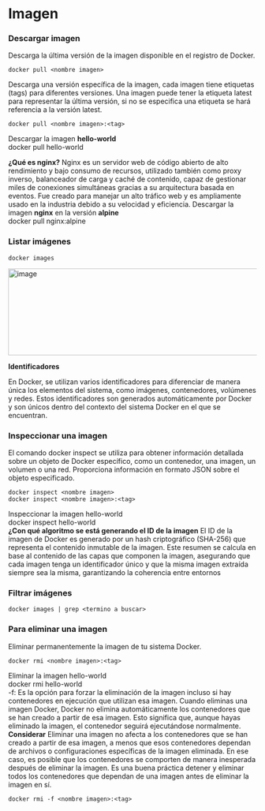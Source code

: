 # Imagen
### Descargar imagen
Descarga la última versión de la imagen disponible en el registro de Docker.

```
docker pull <nombre imagen> 
```

Descarga una versión específica de la imagen, cada imagen tiene etiquetas (tags) para diferentes versiones.
Una imagen puede tener la etiqueta latest para representar la última versión, si no se especifica una etiqueta se hará referencia a la versión latest.

```
docker pull <nombre imagen>:<tag>
```

Descargar la imagen **hello-world**
<br>docker pull hello-world<br>

**¿Qué es nginx?**
Nginx es un servidor web de código abierto de alto rendimiento y bajo consumo de recursos, utilizado también como proxy inverso, balanceador de carga y caché de contenido, capaz de gestionar miles de conexiones simultáneas gracias a su arquitectura basada en eventos. Fue creado para manejar un alto tráfico web y es ampliamente usado en la industria debido a su velocidad y eficiencia.
Descargar la imagen  **nginx** en la versión **alpine**
<br>docker pull nginx:alpine<br>
### Listar imágenes

```
docker images
```

<img width="904" height="176" alt="image" src="https://github.com/user-attachments/assets/85ed6c75-6c2f-4fb9-8a15-ed22ddc6fda2" />

**Identificadores**

En Docker, se utilizan varios identificadores para diferenciar de manera única los elementos del sistema, como imágenes, contenedores, volúmenes y redes. Estos identificadores son generados automáticamente por Docker y son únicos dentro del contexto del sistema Docker en el que se encuentran. 

### Inspeccionar una imagen
El comando docker inspect se utiliza para obtener información detallada sobre un objeto de Docker específico, como un contenedor, una imagen, un volumen o una red.  Proporciona información en formato JSON sobre el objeto especificado.

```
docker inspect <nombre imagen>
docker inspect <nombre imagen>:<tag>
```

Inspeccionar la imagen hello-world 
<br>docker inspect hello-world<br>
**¿Con qué algoritmo se está generando el ID de la imagen**
El ID de la imagen de Docker es generado por un hash criptográfico (SHA-256) que representa el contenido inmutable de la imagen. Este resumen se calcula en base al contenido de las capas que componen la imagen, asegurando que cada imagen tenga un identificador único y que la misma imagen extraída siempre sea la misma, garantizando la coherencia entre entornos

### Filtrar imágenes

```
docker images | grep <termino a buscar>

```

### Para eliminar una imagen
Eliminar permanentemente la imagen de tu sistema Docker.

```
docker rmi <nombre imagen>:<tag>
```

Eliminar la imagen hello-world 
<br>docker rmi hello-world<br>
-f: Es la opción para forzar la eliminación de la imagen incluso si hay contenedores en ejecución que utilizan esa imagen.
Cuando eliminas una imagen Docker, Docker no elimina automáticamente los contenedores que se han creado a partir de esa imagen. Esto significa que, aunque hayas eliminado la imagen, el contenedor seguirá ejecutándose normalmente.  
**Considerar**
Eliminar una imagen no afecta a los contenedores que se han creado a partir de esa imagen, a menos que esos contenedores dependan de archivos o configuraciones específicas de la imagen eliminada. En ese caso, es posible que los contenedores se comporten de manera inesperada después de eliminar la imagen.
Es una buena práctica detener y eliminar todos los contenedores que dependan de una imagen antes de eliminar la imagen en sí.

```
docker rmi -f <nombre imagen>:<tag>
```
